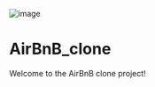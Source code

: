 ![image](https://github.com/NoelOsiro/AirBnB_clone/assets/105745954/14c5a9c3-6470-4ec7-ab5b-8c9c2ba61921)

# AirBnB_clone
Welcome to the AirBnB clone project!
